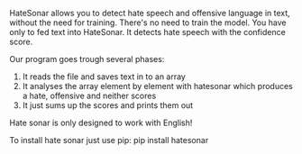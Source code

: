 HateSonar allows you to detect hate speech and offensive language in text, without the need for training. There's no need to train the model. You have only to fed text into HateSonar. It detects hate speech with the confidence score.

Our program goes trough several phases:
1. It reads the file and saves text in to an array
2. It analyses the array element by element with hatesonar which produces a hate, offensive and neither scores
3. It just sums up the scores and prints them out

Hate sonar is only designed to work with English!

To install hate sonar just use pip:
pip install hatesonar
